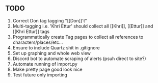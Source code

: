 ## TODO ##

1.  Correct Don tag tagging "[[Don]]'t"
2.  Multi-tagging i.e. 'Khri Ettur' should collect all [[Khri]], [[Ettur]] and [[Khri Ettur]] tags
3.  Programmatically create Tag pages to collect all references to characters/places/etc...
5.  Ensure to include Quartz shit in .gitignore
6.  Set up graphing and whole web view
7.  Discord bot to automate scraping of alerts (psuh direct to site?)
8.  Automate running of import.py
9.  Make pretty page good look nice
10. Test future only importing